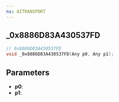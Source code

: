 ```yaml
---
ns: AITRANSPORT
---
```

## _0x8886D83A430537FD

```c
// 0x8886D83A430537FD
void _0x8886D83A430537FD(Any p0, Any p1);
```

## Parameters
* **p0**:
* **p1**:
